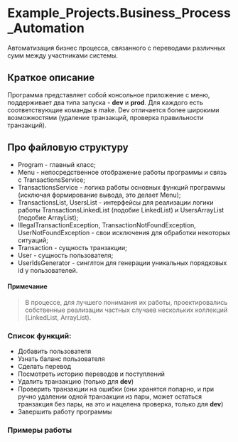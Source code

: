 # Example_Projects.Business_Process_Automation
Автоматизация бизнес процесса, связанного с переводами различных сумм между участниками системы.

## Краткое описание
Программа представляет собой консольное приложение с меню, поддерживает два типа запуска - **dev** и **prod**. Для каждого есть соответствующие команды в make. Dev отличается более широкими возможностями (удаление транзакций, проверка правильности транзакций).

## Про файловую структуру
- Program - главный класс;
- Menu - непосредственное отображение работы программы и связь с TransactionsService;
- TransactionsService - логика работы основных функций программы (исключая формирование вывода, это делает Menu);
- TransactionsList, UsersList - интерфейсы для реализации логики работы TransactionsLinkedList (подобие LinkedList) и UsersArrayList (подобие ArrayList);
- IllegalTransactionException, TransactionNotFoundException, UserNotFoundException - свои исключения для обработки некоторых ситуаций;
- Transaction - сущность транзакции;
- User - сущность пользователя;
- UserIdsGenerator - синглтон для генерации уникальных порядковых id у пользователей.

#### Примечание
>В процессе, для лучшего понимания их работы, проектировались собственные реализации частных случаев нескольких коллекций (LinkedList, ArrayList).

### Список функций:
* Добавить пользователя
* Узнать баланс пользователя
* Сделать перевод
* Посмотреть историю переводов и поступлений
* Удалить транзакцию (только для **dev**)
* Проверить транзакции на ошибки (они хранятся попарно, и при ручно удалении одной транзакции из пары, может остаться транзакция без пары, на это и нацелена проверка, только для **dev**)
* Завершить работу программы

### Примеры работы

